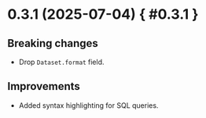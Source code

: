 # 0.3.1 (2025-07-04) { #0.3.1 }

## Breaking changes

- Drop `Dataset.format` field.

## Improvements

- Added syntax highlighting for SQL queries.
